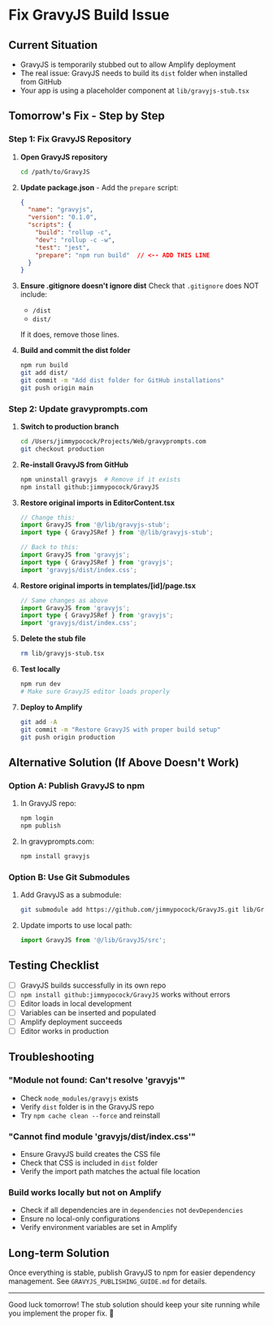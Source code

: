 # Fix GravyJS Build Issue

## Current Situation
- GravyJS is temporarily stubbed out to allow Amplify deployment
- The real issue: GravyJS needs to build its `dist` folder when installed from GitHub
- Your app is using a placeholder component at `lib/gravyjs-stub.tsx`

## Tomorrow's Fix - Step by Step

### Step 1: Fix GravyJS Repository

1. **Open GravyJS repository**
   ```bash
   cd /path/to/GravyJS
   ```

2. **Update package.json** - Add the `prepare` script:
   ```json
   {
     "name": "gravyjs",
     "version": "0.1.0",
     "scripts": {
       "build": "rollup -c",
       "dev": "rollup -c -w",
       "test": "jest",
       "prepare": "npm run build"  // <-- ADD THIS LINE
     }
   }
   ```

3. **Ensure .gitignore doesn't ignore dist**
   Check that `.gitignore` does NOT include:
   - `/dist`
   - `dist/`
   
   If it does, remove those lines.

4. **Build and commit the dist folder**
   ```bash
   npm run build
   git add dist/
   git commit -m "Add dist folder for GitHub installations"
   git push origin main
   ```

### Step 2: Update gravyprompts.com

1. **Switch to production branch**
   ```bash
   cd /Users/jimmypocock/Projects/Web/gravyprompts.com
   git checkout production
   ```

2. **Re-install GravyJS from GitHub**
   ```bash
   npm uninstall gravyjs  # Remove if it exists
   npm install github:jimmypocock/GravyJS
   ```

3. **Restore original imports in EditorContent.tsx**
   ```typescript
   // Change this:
   import GravyJS from '@/lib/gravyjs-stub';
   import type { GravyJSRef } from '@/lib/gravyjs-stub';
   
   // Back to this:
   import GravyJS from 'gravyjs';
   import type { GravyJSRef } from 'gravyjs';
   import 'gravyjs/dist/index.css';
   ```

4. **Restore original imports in templates/[id]/page.tsx**
   ```typescript
   // Same changes as above
   import GravyJS from 'gravyjs';
   import type { GravyJSRef } from 'gravyjs';
   import 'gravyjs/dist/index.css';
   ```

5. **Delete the stub file**
   ```bash
   rm lib/gravyjs-stub.tsx
   ```

6. **Test locally**
   ```bash
   npm run dev
   # Make sure GravyJS editor loads properly
   ```

7. **Deploy to Amplify**
   ```bash
   git add -A
   git commit -m "Restore GravyJS with proper build setup"
   git push origin production
   ```

## Alternative Solution (If Above Doesn't Work)

### Option A: Publish GravyJS to npm
1. In GravyJS repo:
   ```bash
   npm login
   npm publish
   ```

2. In gravyprompts.com:
   ```bash
   npm install gravyjs
   ```

### Option B: Use Git Submodules
1. Add GravyJS as a submodule:
   ```bash
   git submodule add https://github.com/jimmypocock/GravyJS.git lib/GravyJS
   ```

2. Update imports to use local path:
   ```typescript
   import GravyJS from '@/lib/GravyJS/src';
   ```

## Testing Checklist
- [ ] GravyJS builds successfully in its own repo
- [ ] `npm install github:jimmypocock/GravyJS` works without errors
- [ ] Editor loads in local development
- [ ] Variables can be inserted and populated
- [ ] Amplify deployment succeeds
- [ ] Editor works in production

## Troubleshooting

### "Module not found: Can't resolve 'gravyjs'"
- Check `node_modules/gravyjs` exists
- Verify `dist` folder is in the GravyJS repo
- Try `npm cache clean --force` and reinstall

### "Cannot find module 'gravyjs/dist/index.css'"
- Ensure GravyJS build creates the CSS file
- Check that CSS is included in `dist` folder
- Verify the import path matches the actual file location

### Build works locally but not on Amplify
- Check if all dependencies are in `dependencies` not `devDependencies`
- Ensure no local-only configurations
- Verify environment variables are set in Amplify

## Long-term Solution
Once everything is stable, publish GravyJS to npm for easier dependency management. See `GRAVYJS_PUBLISHING_GUIDE.md` for details.

---

Good luck tomorrow! The stub solution should keep your site running while you implement the proper fix. 🚀